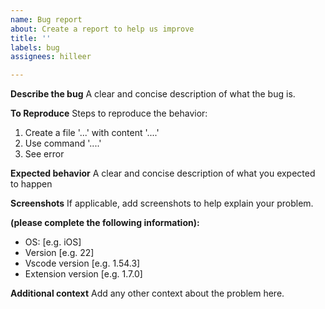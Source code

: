 ```yaml
---
name: Bug report
about: Create a report to help us improve
title: ''
labels: bug
assignees: hilleer

---
```


**Describe the bug**
A clear and concise description of what the bug is.

**To Reproduce**
Steps to reproduce the behavior:
1. Create a file '...' with content '....'
2. Use command '....'
3. See error

**Expected behavior**
A clear and concise description of what you expected to happen

**Screenshots**
If applicable, add screenshots to help explain your problem.

**(please complete the following information):**
 - OS: [e.g. iOS]
 - Version [e.g. 22]
 - Vscode version [e.g. 1.54.3]
 - Extension version [e.g. 1.7.0] 

**Additional context**
Add any other context about the problem here.
